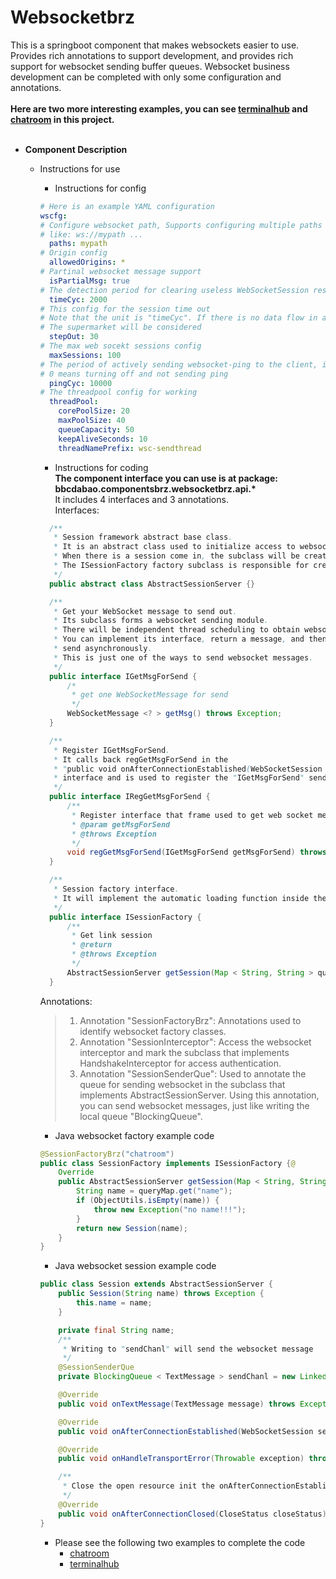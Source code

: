# Websocketbrz
This is a springboot component that makes websockets easier to use. <br>
Provides rich annotations to support development, and provides rich support for websocket sending buffer queues. Websocket business development can be completed with only some configuration and annotations.<br><br>
__Here are two more interesting examples, you can see [terminalhub](../terminalhub) and [chatroom](../chatroom) in this project.__<br><br>
- __Component Description__
  - Instructions for use
    - Instructions for config
    ```yml
    # Here is an example YAML configuration
    wscfg:
    # Configure websocket path, Supports configuring multiple paths "," intervals.
    # like: ws://mypath ...
      paths: mypath
    # Origin config
      allowedOrigins: *
    # Partinal websocket message support
      isPartialMsg: true
    # The detection period for clearing useless WebSocketSession responses, in milliseconds
      timeCyc: 2000
    # This config for the session time out
    # Note that the unit is "timeCyc". If there is no data flow in a certain period
    # The supermarket will be considered
      stepOut: 30
    # The max web socekt sessions config
      maxSessions: 100
    # The period of actively sending websocket-ping to the client, in milliseconds
    # 0 means turning off and not sending ping
      pingCyc: 10000
    # The threadpool config for working
      threadPool:
        corePoolSize: 20
        maxPoolSize: 40
        queueCapacity: 50
        keepAliveSeconds: 10
        threadNamePrefix: wsc-sendthread
    ```
    - Instructions for coding<br>
    __The component interface you can use is at package:__<br>
    **bbcdabao.componentsbrz.websocketbrz.api.\***<br>
    It includes 4 interfaces and 3 annotations.<br>
    Interfaces:<br>
    ```java
      /**
       * Session framework abstract base class.
       * It is an abstract class used to initialize access to websocket sessions and receive messages.
       * When there is a session come in, the subclass will be created.
       * The ISessionFactory factory subclass is responsible for creating.
       */
      public abstract class AbstractSessionServer {}

      /**
       * Get your WebSocket message to send out.
       * Its subclass forms a websocket sending module.
       * There will be independent thread scheduling to obtain websocket messages and then send them.
       * You can implement its interface, return a message, and then the component will schedule and
       * send asynchronously.
       * This is just one of the ways to send websocket messages.
       */
      public interface IGetMsgForSend {
          /*
           * get one WebSocketMessage for send
           */
          WebSocketMessage <? > getMsg() throws Exception;
      }

      /**
       * Register IGetMsgForSend.
       * It calls back regGetMsgForSend in the
       * "public void onAfterConnectionEstablished(WebSocketSession session, IRegGetMsgForSend regGetMsgForSend)"
       * interface and is used to register the "IGetMsgForSend" sending module.
       */
      public interface IRegGetMsgForSend {
          /**
           * Register interface that frame used to get web socket message for send
           * @param getMsgForSend
           * @throws Exception
           */
          void regGetMsgForSend(IGetMsgForSend getMsgForSend) throws Exception;
      }

      /**
       * Session factory interface.
       * It will implement the automatic loading function inside the ISessionServer object created.
       */
      public interface ISessionFactory {
          /**
           * Get link session
           * @return
           * @throws Exception
           */
          AbstractSessionServer getSession(Map < String, String > queryMap) throws Exception;
      }
    ```
    Annotations:<br>
      > 1. Annotation "SessionFactoryBrz":
Annotations used to identify websocket factory classes.
      > 2. Annotation "SessionInterceptor":
Access the websocket interceptor and mark the subclass that implements HandshakeInterceptor for access authentication.
      > 3. Annotation "SessionSenderQue":
Used to annotate the queue for sending websocket in the subclass that implements AbstractSessionServer. Using this annotation, you can send websocket messages, just like writing the local queue "BlockingQueue".

    - Java websocket factory example code 
    ```java
	@SessionFactoryBrz("chatroom")
	public class SessionFactory implements ISessionFactory {@
	    Override
	    public AbstractSessionServer getSession(Map < String, String > queryMap) throws Exception {
	        String name = queryMap.get("name");
	        if (ObjectUtils.isEmpty(name)) {
	            throw new Exception("no name!!!");
	        }
	        return new Session(name);
	    }
	}
    ```
    - Java websocket session example code
    ```java
	public class Session extends AbstractSessionServer {
	    public Session(String name) throws Exception {
	        this.name = name;
	    }
	
	    private final String name;
	    /**
	     * Writing to "sendChanl" will send the websocket message
	     */
	    @SessionSenderQue
	    private BlockingQueue < TextMessage > sendChanl = new LinkedBlockingQueue < > ();
	
	    @Override
	    public void onTextMessage(TextMessage message) throws Exception {}
	
	    @Override
	    public void onAfterConnectionEstablished(WebSocketSession session, IRegGetMsgForSend regGetMsgForSend) throws Exception {}
	
	    @Override
	    public void onHandleTransportError(Throwable exception) throws Exception {}
	
	    /**
	     * Close the open resource init the onAfterConnectionEstablished function
	     */
	    @Override
	    public void onAfterConnectionClosed(CloseStatus closeStatus) throws Exception {}
	}
    ```
    - Please see the following two examples to complete the code
      - [chatroom](../chatroom)
      - [terminalhub](../terminalhub)
